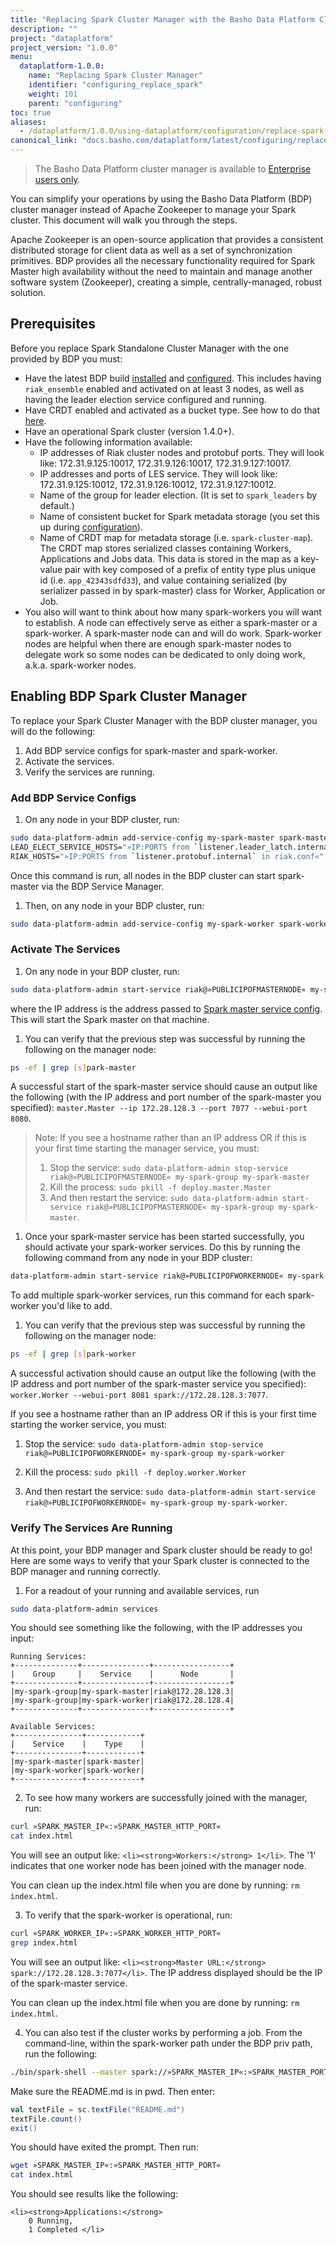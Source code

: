 ```yaml
---
title: "Replacing Spark Cluster Manager with the Basho Data Platform Cluster Manager"
description: ""
project: "dataplatform"
project_version: "1.0.0"
menu:
  dataplatform-1.0.0:
    name: "Replacing Spark Cluster Manager"
    identifier: "configuring_replace_spark"
    weight: 101
    parent: "configuring"
toc: true
aliases:
  - /dataplatform/1.0.0/using-dataplatform/configuration/replace-spark-cluster-manager/
canonical_link: "docs.basho.com/dataplatform/latest/configuring/replace-spark-cluster-manager/"
---
```


[bdp install]: /dataplatform/1.0.0/installing/
[bdp configure]: /dataplatform/1.0.0/configuring/setup-a-cluster/
[bdp configure spark master]: /dataplatform/1.0.0/configuring/setup-a-cluster/#set-up-spark-cluster-metadata
[ee]: http://info.basho.com/Wiki_Riak_Enterprise_Request.html
[riak data types]: /riak/kv/2.1.3/developing/data-types/


> The Basho Data Platform cluster manager is available to [Enterprise users only][ee].

You can simplify your operations by using the Basho Data Platform (BDP) cluster manager instead of Apache Zookeeper to manage your Spark cluster. This document will walk you through the steps.

Apache Zookeeper is an open-source application that provides a consistent distributed storage for client data as well as a set of synchronization primitives. BDP provides all the necessary functionality required for Spark Master high availability without the need to maintain and manage another software system (Zookeeper), creating a simple, centrally-managed, robust solution.

## Prerequisites

Before you replace Spark Standalone Cluster Manager with the one provided by BDP you must:

* Have the latest BDP build [installed][bdp install] and [configured][bdp configure]. This includes having `riak_ensemble` enabled and activated on at least 3 nodes, as well as having the leader election service configured and running.
* Have CRDT enabled and activated as a bucket type. See how to do that [here][riak data types].
* Have an operational Spark cluster (version 1.4.0+). 
* Have the following information available:
  * IP addresses of Riak cluster nodes and protobuf ports. They will look like: 172.31.9.125:10017, 172.31.9.126:10017, 172.31.9.127:10017.
  * IP addresses and ports of LES service. They will look  like: 172.31.9.125:10012, 172.31.9.126:10012, 172.31.9.127:10012.
  * Name of the group for leader election. (It is set to `spark_leaders` by default.)
  * Name of consistent bucket for Spark metadata storage (you set this up during [configuration][bdp configure]).
  * Name of CRDT map for metadata storage (i.e. `spark-cluster-map`). The CRDT map stores serialized classes containing Workers, Applications and Jobs data. This data is stored in the map as a key-value pair with key composed of a prefix of entity type plus unique id (i.e. `app_42343sdfd33`), and value containing serialized (by serializer passed in by spark-master) class for Worker, Application or Job.
* You also will want to think about how many spark-workers you will want to establish. A node can effectively serve as either a spark-master or a spark-worker. A spark-master node can and will do work. Spark-worker nodes are helpful when there are enough spark-master nodes to delegate work so some nodes can be dedicated to only doing work, a.k.a. spark-worker nodes.

## Enabling BDP Spark Cluster Manager

To replace your Spark Cluster Manager with the BDP cluster manager, you will do the following:

1. Add BDP service configs for spark-master and spark-worker.
2. Activate the services.
3. Verify the services are running.

### Add BDP Service Configs

1. On any node in your BDP cluster, run:


```bash
sudo data-platform-admin add-service-config my-spark-master spark-master \
LEAD_ELECT_SERVICE_HOSTS="»IP:PORTS from `listener.leader_latch.internal` in riak.conf«" \
RIAK_HOSTS="»IP:PORTS from `listener.protobuf.internal` in riak.conf«"
```

   Once this command is run, all nodes in the BDP cluster can start spark-master via the BDP Service Manager.

1. Then, on any node in your BDP cluster, run:

```bash
sudo data-platform-admin add-service-config my-spark-worker spark-worker MASTER_URL="spark://»PUBLICIPOFMASTERNODE«:»DEFAULTSPARKMASTERPORT«"
```

### Activate The Services

1. On any node in your BDP cluster, run: 


```bash
sudo data-platform-admin start-service riak@»PUBLICIPOFMASTERNODE« my-spark-group my-spark-master
```
   where the IP address is the address passed to [Spark master service config][bdp configure spark master].  This will start the Spark master on that machine.

1. You can verify that the previous step was successful by running the following on the manager node:


```bash
ps -ef | grep [s]park-master
```

A successful start of the spark-master service should cause an output like the following (with the IP address and port number of the spark-master you specified): `master.Master --ip 172.28.128.3 --port 7077 --webui-port 8080`.
   
> Note: If you see a hostname rather than an IP address OR if this is your first time starting the manager service, you must:
> 
> 1. Stop the service: `sudo data-platform-admin stop-service riak@»PUBLICIPOFMASTERNODE« my-spark-group my-spark-master`
> 2. Kill the process: `sudo pkill -f deploy.master.Master`
> 3. And then restart the service: `sudo data-platform-admin start-service riak@»PUBLICIPOFMASTERNODE« my-spark-group my-spark-master`.

1. Once your spark-master service has been started successfully, you should activate your spark-worker services. Do this by running the following command from any node in your BDP cluster:


```bash
data-platform-admin start-service riak@»PUBLICIPOFWORKERNODE« my-spark-group my-spark-worker
```

   To add multiple spark-worker services, run this command for each spark-worker you'd like to add.

1. You can verify that the previous step was successful by running the following on the manager node:

```bash
ps -ef | grep [s]park-worker
```

A successful activation should cause an output like the following (with the IP address and port number of the spark-master service you specified): `worker.Worker --webui-port 8081 spark://172.28.128.3:7077`.

<div class="note">
If you see a hostname rather than an IP address OR if this is your first time starting the worker service, you must:

1. Stop the service: `sudo data-platform-admin stop-service riak@»PUBLICIPOFWORKERNODE« my-spark-group my-spark-worker`

2. Kill the process: `sudo pkill -f deploy.worker.Worker`

3. And then restart the service: `sudo data-platform-admin start-service riak@»PUBLICIPOFWORKERNODE« my-spark-group my-spark-worker`.
</div>

### Verify The Services Are Running
At this point, your BDP manager and Spark cluster should be ready to go! Here are some ways to verify that your Spark cluster is connected to the BDP manager and running correctly. 

1. For a readout of your running and available services, run 

```bash
sudo data-platform-admin services
```

You should see something like the following, with the IP addresses you input:

```
Running Services:
+--------------+---------------+-----------------+
|    Group     |    Service    |      Node       |
+--------------+---------------+-----------------+
|my-spark-group|my-spark-master|riak@172.28.128.3|
|my-spark-group|my-spark-worker|riak@172.28.128.4|
+--------------+---------------+-----------------+

Available Services:
+---------------+------------+
|    Service    |    Type    |
+---------------+------------+
|my-spark-master|spark-master|
|my-spark-worker|spark-worker|
+---------------+------------+
```

2. To see how many workers are successfully joined with the manager, run:


```bash
curl »SPARK_MASTER_IP«:»SPARK_MASTER_HTTP_PORT«
cat index.html
```
You will see an output like: `<li><strong>Workers:</strong> 1</li>`. The '1' indicates that one worker node has been joined with the manager node.

You can clean up the index.html file when you are done by running: `rm index.html`.

3. To verify that the spark-worker is operational, run:


```bash
curl »SPARK_WORKER_IP«:»SPARK_WORKER_HTTP_PORT«
grep index.html
```
You will see an output like:  `<li><strong>Master URL:</strong> spark://172.28.128.3:7077</li>`. The IP address displayed should be the IP of the spark-master service.

You can clean up the index.html file when you are done by running: `rm index.html`.

4. You can also test if the cluster works by performing a job. From the command-line, within the spark-worker path under the BDP priv path, run the following:

```bash
./bin/spark-shell --master spark://»SPARK_MASTER_IP«:»SPARK_MASTER_PORT«
```

Make sure the README.md is in pwd. Then enter:

```scala
val textFile = sc.textFile("README.md")
textFile.count()
exit()
```

You should have exited the prompt. Then run:

```bash
wget »SPARK_MASTER_IP«:»SPARK_MASTER_HTTP_PORT«
cat index.html
```

You should see results like the following:

```
<li><strong>Applications:</strong>
    0 Running,
    1 Completed </li>
```

